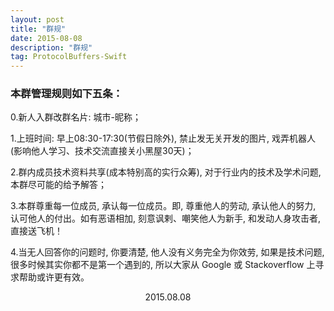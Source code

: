 ```yaml
---
layout: post
title: "群规"
date: 2015-08-08 
description: "群规"
tag: ProtocolBuffers-Swift
--- 
```



### 本群管理规则如下五条：

0.新人入群改群名片: 城市-昵称；
<!--在程序员的世界里, 名片代表着名字, 同时是尊重他人, 尊重自己!-->

1.上班时间: 早上08:30-17:30(节假日除外), 禁止发无关开发的图片, 戏弄机器人(影响他人学习、技术交流直接关小黑屋30天)；

<!--由于工作中以技术交流为主, 当他人处于急需解决问题的时候你发了个呵呵, 你懂得!-->

2.群内成员技术资料共享(成本特别高的实行众筹), 对于行业内的技术及学术问题, 本群尽可能的给予解答；

<!--干货往往都是在传递中发挥价值! 分享是一种美德!-->

3.本群尊重每一位成员, 承认每一位成员。即, 尊重他人的劳动, 承认他人的努力, 认可他人的付出。如有恶语相加, 刻意讽剌、嘲笑他人为新手, 和发动人身攻击者, 直接送飞机！

<!--一个人的价值不应浪费在口舌之快, 更非匹夫之勇, 尊重是基本素质!
-->
4.当无人回答你的问题时, 你要清楚, 他人没有义务完全为你效劳, 如果是技术问题, 很多时候其实你都不是第一个遇到的, 所以大家从 Google 或 Stackoverflow 上寻求帮助或许更有效。

<!--任何未解决的问题都不是问题, 只是时间问题, 不要在一条道上走死, 换位思考或许让你聊暗花明!-->


<!--<center>iOS开发者交流群: ①群:446310206 ②群:426087546</center>
-->
<center>2015.08.08</center>



